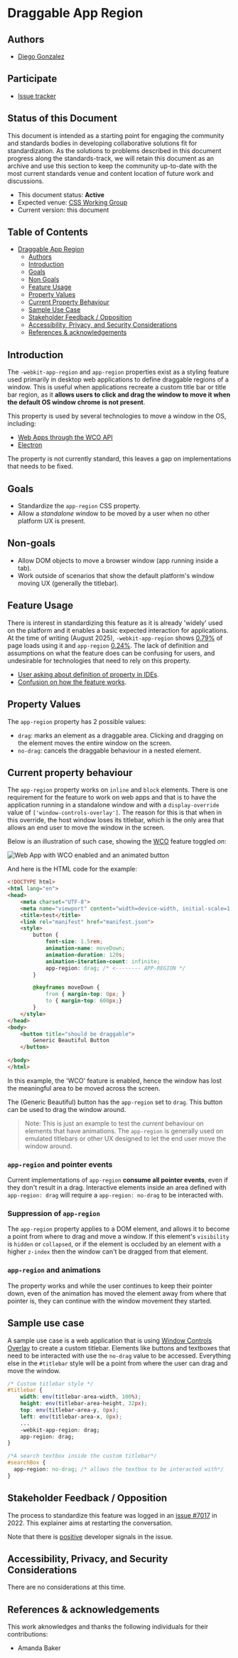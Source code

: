 # Draggable App Region 

## Authors

- [Diego Gonzalez](https://github.com/diekus)

## Participate

- [Issue tracker](https://github.com/MicrosoftEdge/MSEdgeExplainers/labels/Draggable%20App%20Region)

## Status of this Document

This document is intended as a starting point for engaging the community and
standards bodies in developing collaborative solutions fit for standardization.
As the solutions to problems described in this document progress along the
standards-track, we will retain this document as an archive and use this section
to keep the community up-to-date with the most current standards venue and
content location of future work and discussions.

* This document status: **Active**
* Expected venue: [CSS Working Group](https://www.w3.org/Style/CSS/)
* Current version: this document

## Table of Contents

- [Draggable App Region](#draggable-app-region)
  - [Authors](#authors)
  - [Introduction](#introduction)
  - [Goals](#goals)
  - [Non Goals](#non-goals)
  - [Feature Usage](#feature-usage)
  - [Property Values](#property-values)
  - [Current Property Behaviour](#current-property-behaviour)
  - [Sample Use Case](#sample-use-case)
  - [Stakeholder Feedback / Opposition](#stakeholder-feedback--opposition)
  - [Accessibility, Privacy, and Security Considerations](#accessibility-privacy-and-security-considerations)
  - [References \& acknowledgements](#references--acknowledgements)


## Introduction

The `-webkit-app-region` and `app-region` properties exist as a styling feature used primarily in desktop web applications to define draggable regions of a window. This is useful when applications recreate a custom title bar or title bar region, as it **allows users to click and drag the window to move it when the default OS window chrome is not present**.

This property is used by several technologies to move a window in the OS, including:
* [Web Apps through the WCO API](https://wicg.github.io/window-controls-overlay/)
* [Electron](https://www.electronjs.org/docs/latest/tutorial/custom-window-interactions#custom-draggable-regions)

The property is not currently standard, this leaves a gap on implementations that needs to be fixed. 

## Goals

* Standardize the `app-region` CSS property.
* Allow a _standalone_ window to be moved by a user when no other platform UX is present.

## Non-goals

* Allow DOM objects to move a browser window (app running inside a tab).
* Work outside of scenarios that show the default platform's window moving UX (generally the titlebar).

## Feature Usage

There is interest in standardizing this feature as it is already 'widely' used on the platform and it enables a basic expected interaction for applications. At the time of writing (August 2025), `-webkit-app-region` shows [0.79%](https://chromestatus.com/metrics/css/timeline/popularity/412) of page loads using it and `app-region` [0.24%](https://chromestatus.com/metrics/css/timeline/popularity/702). The lack of definition and assumptions on what the feature does can be confusing for users, and undesirable for technologies that need to rely on this property.

* [User asking about definition of property in IDEs](https://stackoverflow.com/questions/54448328/why-is-webkit-app-region-not-a-defined-css-property-in-most-code-editors).
* [Confusion on how the feature works](https://github.com/electron/electron/issues/1354).

## Property Values

The `app-region` property has 2 possible values:
* `drag`: marks an element as a draggable area. Clicking and dragging on the element moves the entire window on the screen.
* `no-drag`: cancels the draggable behaviour in a nested element.

## Current property behaviour

The `app-region` property works on `inline` and `block` elements. There is one requirement for the feature to work on web apps and that is to have the application running in a standalone window and with a `display-override` value of `['window-controls-overlay']`. The reason for this is that when in this override, the host window loses its titlebar, which is the only area that allows an end user to move the window in the screen.

Below is an illustration of such case, showing the [WCO](https://developer.mozilla.org/en-US/docs/Web/API/Window_Controls_Overlay_API) feature toggled _on_:

![Web App with WCO enabled and an animated button](image1.png)

And here is the HTML code for the example:

```html
<!DOCTYPE html>
<html lang="en">
<head>
    <meta charset="UTF-8">
    <meta name="viewport" content="width=device-width, initial-scale=1.0">
    <title>test</title>
    <link rel="manifest" href="manifest.json">
    <style>
        button {
            font-size: 1.5rem;
            animation-name: moveDown;
            animation-duration: 120s;
            animation-iteration-count: infinite;
            app-region: drag; /* <-------- APP-REGION */
        }

        @keyframes moveDown {
            from { margin-top: 0px; }
            to { margin-top: 600px;}
        }
    </style>
</head>
<body>
    <button title="should be draggable">
        Generic Beautiful Button
    </button>
    
</body>
</html>
```

In this example, the 'WCO' feature is enabled, hence the window has lost the meaningful area to be moved across the screen.

The (Generic Beautiful) button has the `app-region` set to `drag`. This button can be used to drag the window around.

> Note: This is just an example to test the _current_ behaviour on elements that have animations. The `app-region` is generally used on emulated titlebars or other UX designed to let the end user move the window around.

### `app-region` and pointer events

Current implementations of `app-region` **consume all pointer events**, even if they don't result in a drag. Interactive elements inside an area defined with `app-region: drag` will require a `app-region: no-drag` to be interacted with.

### Suppression of `app-region`

The `app-region` property applies to a DOM element, and allows it to become a point from where to drag and move a window. If this element's `visibility` is `hidden` or `collapsed`, or if the element is occluded by an element with a higher `z-index` then the window can't be dragged from that element.

### `app-region` and animations
The property works and while the user continues to keep their pointer down, even of the animation has moved the element away from where that pointer is, they can continue with the window movement they started. 

## Sample use case

A sample use case is a web application that is using [Window Controls Overlay](https://developer.mozilla.org/en-US/docs/Web/API/Window_Controls_Overlay_API) to create a custom titlebar. Elements like buttons and textboxes that need to be interacted with use the `no-drag` value to be accessed. Everything else in the `#titlebar` style will be a point from where the user can drag and move the window.

```css
/* Custom titlebar style */
#titlebar {
    width: env(titlebar-area-width, 100%);
    height: env(titlebar-area-height, 32px);
    top: env(titlebar-area-y, 0px);
    left: env(titlebar-area-x, 0px);
    ...
    -webkit-app-region: drag;
    app-region: drag;
}

/*A search textbox inside the custom titlebar*/
#searchBox {
  app-region: no-drag; /* allows the textbox to be interacted with*/
}
```
## Stakeholder Feedback / Opposition
The process to standardize this feature was logged in an [issue #7017](https://github.com/w3c/csswg-drafts/issues/7017) in 2022. This explainer aims at restarting the conversation. 

Note that there is [positive](https://github.com/w3c/csswg-drafts/issues/7017#issuecomment-1609114145) developer signals in the issue.

## Accessibility, Privacy, and Security Considerations
There are no considerations at this time.

## References & acknowledgements

This work aknowledges and thanks the following individuals for their contributions:

- Amanda Baker
